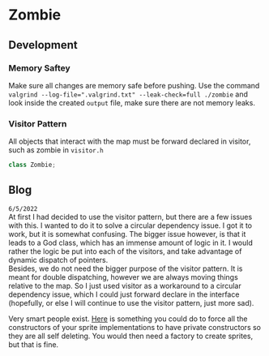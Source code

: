 # Zombie
## Development
### Memory Saftey
Make sure all changes are memory safe before pushing. Use the command `valgrind --log-file=".valgrind.txt" --leak-check=full ./zombie` and look inside the created `output` file, make sure there are not memory leaks.  
### Visitor Pattern
All objects that interact with the map must be forward declared in visitor, such as zombie in `visitor.h`
```cpp
class Zombie;
```

## Blog  
`6/5/2022`  
At first I had decided to use the visitor pattern, but there are a few issues with this. I wanted to do it to solve a circular dependency issue. I got it to work, but it is somewhat confusing. The bigger issue however, is that it leads to a God class, which has an immense amount of logic in it. I would rather the logic be put into each of the visitors, and take advantage of dynamic dispatch of pointers.  
Besides, we do not need the bigger purpose of the visitor pattern. It is meant for double dispatching, however we are always moving things relative to the map. So I just used visitor as a workaround to a circular dependency issue, which I could just forward declare in the interface (hopefully, or else I will continue to use the visitor pattern, just more sad).  
  
Very smart people exist. [Here](https://stackoverflow.com/questions/40266958/how-to-enforce-private-constructors-in-children-of-a-base-class) is something you could do to force all the constructors of your sprite implementations to have private constructors so they are all self deleting. You would then need a factory to create sprites, but that is fine.